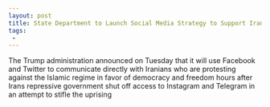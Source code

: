 ```yaml
---
layout: post
title: State Department to Launch Social Media Strategy to Support Iran Protests
tags:
 -
---
```

The Trump administration announced on Tuesday that it will use Facebook and Twitter to communicate directly with Iranians who are protesting against the Islamic regime in favor of democracy and freedom hours after Irans repressive government shut off access to Instagram and Telegram in an attempt to stifle the uprising
